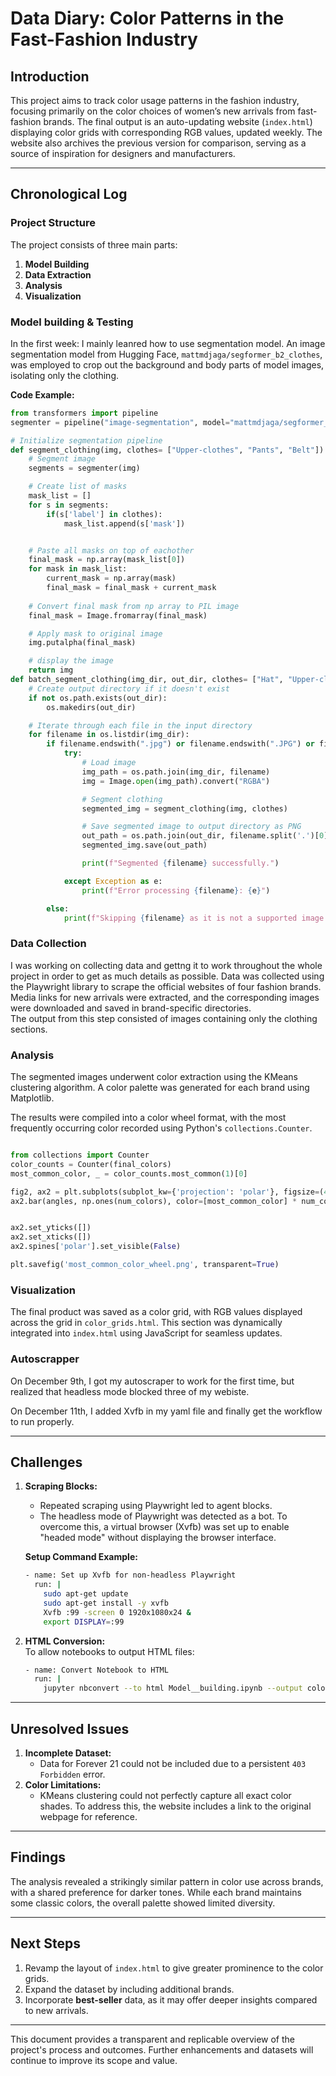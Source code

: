
# Data Diary: Color Patterns in the Fast-Fashion Industry

## **Introduction**  
This project aims to track color usage patterns in the fashion industry, focusing primarily on the color choices of women’s new arrivals from fast-fashion brands. The final output is an auto-updating website (`index.html`) displaying color grids with corresponding RGB values, updated weekly. The website also archives the previous version for comparison, serving as a source of inspiration for designers and manufacturers.

---

## **Chronological Log**

### **Project Structure**  
The project consists of three main parts: 
1. **Model Building**
2. **Data Extraction**  
3. **Analysis**  
4. **Visualization**  

### **Model building & Testing**
In the first week:
I mainly leanred how to use segmentation model.
An image segmentation model from Hugging Face, `mattmdjaga/segformer_b2_clothes`, was employed to crop out the background and body parts of model images, isolating only the clothing.  

**Code Example:**  
```python
from transformers import pipeline
segmenter = pipeline("image-segmentation", model="mattmdjaga/segformer_b2_clothes")

# Initialize segmentation pipeline
def segment_clothing(img, clothes= ["Upper-clothes", "Pants", "Belt"]):
    # Segment image
    segments = segmenter(img)

    # Create list of masks
    mask_list = []
    for s in segments:
        if(s['label'] in clothes):
            mask_list.append(s['mask'])


    # Paste all masks on top of eachother 
    final_mask = np.array(mask_list[0])
    for mask in mask_list:
        current_mask = np.array(mask)
        final_mask = final_mask + current_mask
            
    # Convert final mask from np array to PIL image
    final_mask = Image.fromarray(final_mask)

    # Apply mask to original image
    img.putalpha(final_mask)

    # display the image
    return img
def batch_segment_clothing(img_dir, out_dir, clothes= ["Hat", "Upper-clothes", "Skirt", "Pants", "Dress", "Belt", "Left-shoe", "Right-shoe", "Scarf"]):
    # Create output directory if it doesn't exist
    if not os.path.exists(out_dir):
        os.makedirs(out_dir)

    # Iterate through each file in the input directory
    for filename in os.listdir(img_dir):
        if filename.endswith(".jpg") or filename.endswith(".JPG") or filename.endswith(".png") or filename.endswith(".PNG"):
            try:
                # Load image
                img_path = os.path.join(img_dir, filename)
                img = Image.open(img_path).convert("RGBA")

                # Segment clothing
                segmented_img = segment_clothing(img, clothes)

                # Save segmented image to output directory as PNG
                out_path = os.path.join(out_dir, filename.split('.')[0] + ".png")
                segmented_img.save(out_path)

                print(f"Segmented {filename} successfully.")

            except Exception as e:
                print(f"Error processing {filename}: {e}")

        else:
            print(f"Skipping {filename} as it is not a supported image file.")

```


### **Data Collection**  

I was working on collecting data and gettng it to work throughout the whole project in order to get as much details as possible.
Data was collected using the Playwright library to scrape the official websites of four fashion brands. Media links for new arrivals were extracted, and the corresponding images were downloaded and saved in brand-specific directories.  
The output from this step consisted of images containing only the clothing sections.  

### **Analysis**  
The segmented images underwent color extraction using the KMeans clustering algorithm. A color palette was generated for each brand using Matplotlib.  

The results were compiled into a color wheel format, with the most frequently occurring color recorded using Python's `collections.Counter`.  

```python

from collections import Counter
color_counts = Counter(final_colors)
most_common_color, _ = color_counts.most_common(1)[0]

fig2, ax2 = plt.subplots(subplot_kw={'projection': 'polar'}, figsize=(4, 4))
ax2.bar(angles, np.ones(num_colors), color=[most_common_color] * num_colors, width=2 * np.pi / num_colors)


ax2.set_yticks([])
ax2.set_xticks([])
ax2.spines['polar'].set_visible(False)

plt.savefig('most_common_color_wheel.png', transparent=True)


```

### **Visualization**  
The final product was saved as a color grid, with RGB values displayed across the grid in `color_grids.html`. This section was dynamically integrated into `index.html` using JavaScript for seamless updates.

### **Autoscrapper**
On December 9th, I got my autoscraper to work for the first time, but realized that headless mode blocked three of my webiste.

On December 11th, I added Xvfb in my yaml file and finally get the workflow to run properly. 

---

## **Challenges**  
1. **Scraping Blocks:**  
   - Repeated scraping using Playwright led to agent blocks.  
   - The headless mode of Playwright was detected as a bot. To overcome this, a virtual browser (Xvfb) was set up to enable "headed mode" without displaying the browser interface.  

   **Setup Command Example:**  
   ```bash
   - name: Set up Xvfb for non-headless Playwright
     run: |
       sudo apt-get update
       sudo apt-get install -y xvfb
       Xvfb :99 -screen 0 1920x1080x24 &
       export DISPLAY=:99
   ```

2. **HTML Conversion:**  
   To allow notebooks to output HTML files:  
   ```bash
   - name: Convert Notebook to HTML
     run: |
       jupyter nbconvert --to html Model__building.ipynb --output color_grids.html
   ```

---

## **Unresolved Issues**  
1. **Incomplete Dataset:**  
   - Data for Forever 21 could not be included due to a persistent `403 Forbidden` error.  
2. **Color Limitations:**  
   - KMeans clustering could not perfectly capture all exact color shades. To address this, the website includes a link to the original webpage for reference.  

---

## **Findings**  
The analysis revealed a strikingly similar pattern in color use across brands, with a shared preference for darker tones. While each brand maintains some classic colors, the overall palette showed limited diversity.  

---

## **Next Steps**  
1. Revamp the layout of `index.html` to give greater prominence to the color grids.  
2. Expand the dataset by including additional brands.  
3. Incorporate **best-seller** data, as it may offer deeper insights compared to new arrivals.  

--- 

This document provides a transparent and replicable overview of the project's process and outcomes. Further enhancements and datasets will continue to improve its scope and value.  
